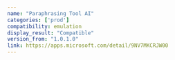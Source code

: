 ```yaml
---
name: "Paraphrasing Tool AI"
categories: ['prod']
compatibility: emulation
display_result: "Compatible"
version_from: "1.0.1.0"
link: https://apps.microsoft.com/detail/9NV7MKCRJW00
---
```

